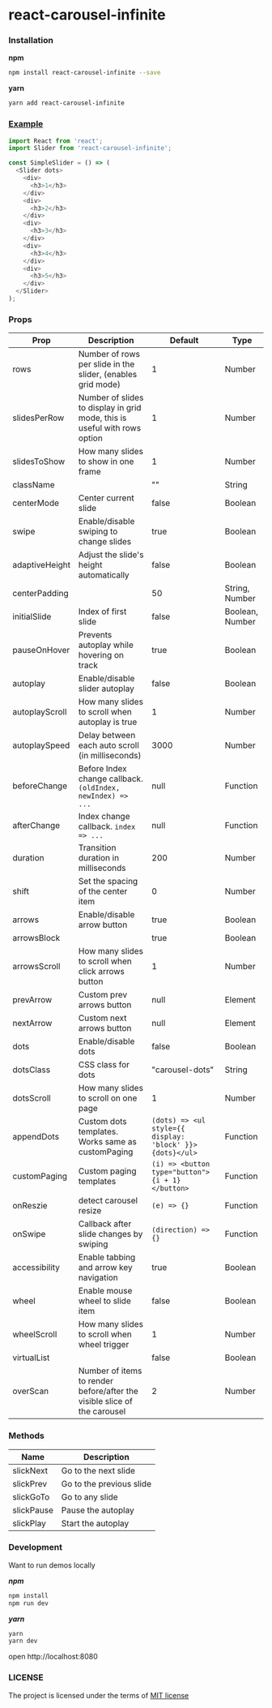 # react-carousel-infinite

### Installation
**npm**

```bash
npm install react-carousel-infinite --save
```

**yarn**

```bash
yarn add react-carousel-infinite
```

### [Example](https://g787543.github.io/infinite-react-carousel/)
```js
import React from 'react';
import Slider from 'react-carousel-infinite';

const SimpleSlider = () => (
  <Slider dots>
    <div>
      <h3>1</h3>
    </div>
    <div>
      <h3>2</h3>
    </div>
    <div>
      <h3>3</h3>
    </div>
    <div>
      <h3>4</h3>
    </div>
    <div>
      <h3>5</h3>
    </div>
  </Slider>
);
```

### Props

| Prop | Description | Default | Type |
|------|-------------|---------|------|
| rows | Number of rows per slide in the slider, (enables grid mode) | 1 | Number |
| slidesPerRow | Number of slides to display in grid mode, this is useful with rows option | 1 | Number |
| slidesToShow | How many slides to show in one frame | 1 | Number |
| className |  | "" | String |
| centerMode | Center current slide | false | Boolean |
| swipe | Enable/disable swiping to change slides | true | Boolean |
| adaptiveHeight | Adjust the slide's height automatically | false | Boolean |
| centerPadding |  | 50 | String, Number |
| initialSlide | Index of first slide | false | Boolean, Number |
| pauseOnHover | Prevents autoplay while hovering on track | true | Boolean |
| autoplay | Enable/disable slider autoplay | false | Boolean |
| autoplayScroll | How many slides to scroll when autoplay is true | 1 | Number |
| autoplaySpeed | Delay between each auto scroll (in milliseconds) | 3000 | Number |
| beforeChange | Before Index change callback. `(oldIndex, newIndex) => ...` | null | Function |
| afterChange | Index change callback. `index => ...` | null | Function |
| duration | Transition duration in milliseconds | 200 | Number |
| shift | Set the spacing of the center item | 0 | Number |
| arrows | Enable/disable arrow button | true | Boolean |
| arrowsBlock |  | true | Boolean |
| arrowsScroll | How many slides to scroll when click arrows button | 1 | Number |
| prevArrow | Custom prev arrows button | null | Element |
| nextArrow | Custom next arrows button | null | Element |
| dots | Enable/disable dots | false | Boolean |
| dotsClass | CSS class for dots | "carousel-dots" | String |
| dotsScroll | How many slides to scroll on one page | 1 | Number |
| appendDots | Custom dots templates. Works same as customPaging | ```(dots) => <ul style={{ display: 'block' }}>{dots}</ul>``` | Function |
| customPaging | Custom paging templates | ```(i) => <button type="button">{i + 1}</button>``` | Function |
| onReszie | detect carousel resize | ```(e) => {}``` | Function |
| onSwipe | Callback after slide changes by swiping | ```(direction) => {}``` | Function |
| accessibility | Enable tabbing and arrow key navigation | true | Boolean |
| wheel | Enable mouse wheel to slide item | false | Boolean |
| wheelScroll | How many slides to scroll when wheel trigger | 1 | Number |
| virtualList |  | false | Boolean |
| overScan | Number of items to render before/after the visible slice of the carousel | 2 | Number |

### Methods

| Name | Description |
|------|-------------|
| slickNext | Go to the next slide |
| slickPrev | Go to the previous slide |
| slickGoTo | Go to any slide |
| slickPause | Pause the autoplay |
| slickPlay | Start the autoplay |

### Development

Want to run demos locally

***npm***
```bash
npm install
npm run dev
```

***yarn***
```bash
yarn
yarn dev
```
open http://localhost:8080


### LICENSE

The project is licensed under the terms of [MIT license](https://github.com/g787543/infinite-react-carousel/blob/master/LICENSE)
